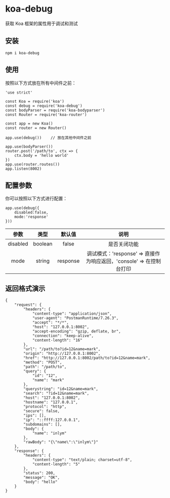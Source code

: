 # koa-debug
获取 Koa 框架的属性用于调试和测试

## 安装
```
npm i koa-debug
```

## 使用
按照以下方式放在所有中间件之前：
```
'use strict'

const Koa = require('koa')
const debug = require('koa-debug')
const bodyParser = require('koa-bodyparser')
const Router = require('koa-router')

const app = new Koa()
const router = new Router()

app.use(debug())    // 放在其他中间件之前

app.use(bodyParser())
router.post('/path/to', ctx => {
    ctx.body = 'hello world'
})
app.use(router.routes())
app.listen(8002)
```

## 配置参数
你可以按照以下方式进行配置：
```
app.use(debug({
    disabled:false,
    mode:'response'
}))
```

|   参数   |  类型   |  默认值  |                             说明                             |
| :------: | :-----: | :------: | :----------------------------------------------------------: |
| disabled | boolean |  false   |                         是否关闭功能                         |
|   mode   | string  | response | 调试模式：'response' => 直接作为响应返回，'console' => 在控制台打印 |






## 返回格式演示
```
{
    "request": {
        "headers": {
            "content-type": "application/json",
            "user-agent": "PostmanRuntime/7.26.3",
            "accept": "*/*",
            "host": "127.0.0.1:8002",
            "accept-encoding": "gzip, deflate, br",
            "connection": "keep-alive",
            "content-length": "16"
        },
        "url": "/path/to?id=12&name=mark",
        "origin": "http://127.0.0.1:8002",
        "href": "http://127.0.0.1:8002/path/to?id=12&name=mark",
        "method": "POST",
        "path": "/path/to",
        "query": {
            "id": "12",
            "name": "mark"
        },
        "querystring": "id=12&name=mark",
        "search": "?id=12&name=mark",
        "host": "127.0.0.1:8002",
        "hostname": "127.0.0.1",
        "protocol": "http",
        "secure": false,
        "ips": [],
        "ip": "::ffff:127.0.0.1",
        "subdomains": [],
        "body": {
            "name": "inlym"
        },
        "rawBody": "{\"name\":\"inlym\"}"
    },
    "response": {
        "headers": {
            "content-type": "text/plain; charset=utf-8",
            "content-length": "5"
        },
        "status": 200,
        "message": "OK",
        "body": "hello"
    }
}
```
